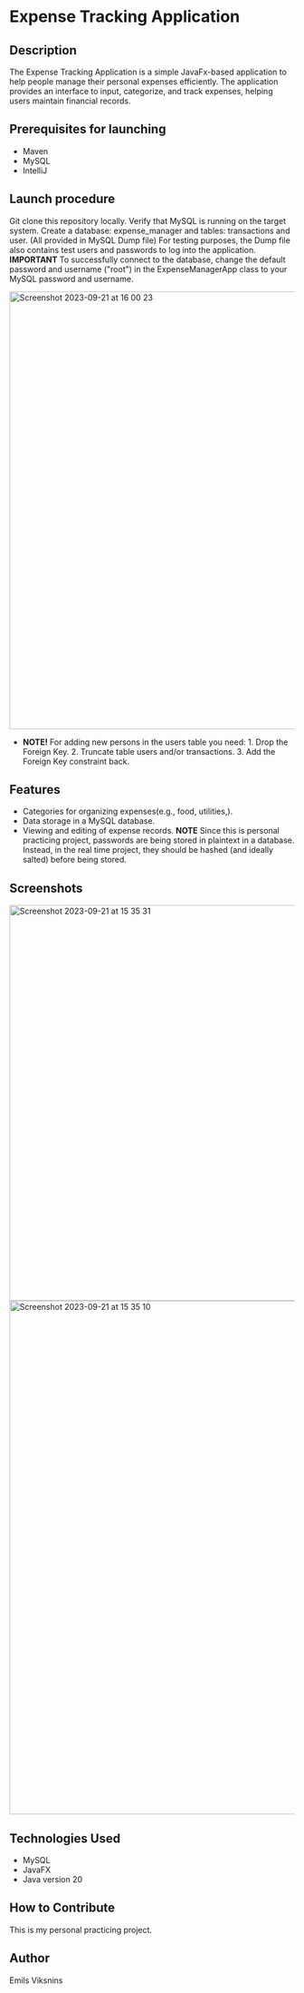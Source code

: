 # Expense Tracking Application


## Description
The Expense Tracking Application is a simple JavaFx-based application to help people manage their personal expenses efficiently.
The application provides an interface to input, categorize, and track expenses, helping users maintain financial records.

## Prerequisites for launching
 - Maven
 - MySQL
 - IntelliJ 

## Launch procedure
Git clone this repository locally.
Verify that MySQL is running on the target system.
Create a database: expense_manager and tables: transactions and user. (All provided in MySQL Dump file)
For testing purposes, the Dump file also contains test users and passwords to log into the application. 
**IMPORTANT** To successfully connect to the database, change the default password and username ("root") in the ExpenseManagerApp class to your MySQL password and username.

<img width="772" alt="Screenshot 2023-09-21 at 16 00 23" src="https://github.com/emilsViksnins/Practical_Project/assets/135007928/013dad30-375c-4c9d-90d3-288cec42b5dc">


- **NOTE!** For adding new persons in the users table you need:
       1. Drop the Foreign Key.
       2. Truncate table users and/or transactions.
       3. Add the Foreign Key constraint back.

## Features
- Categories for organizing expenses(e.g., food, utilities,).
- Data storage in a MySQL database.
- Viewing and editing of expense records.
**NOTE** Since this is personal practicing project, passwords are being stored in plaintext in a database.
  Instead, in the real time project, they should be hashed (and ideally salted) before being stored.

## Screenshots

<img width="698" alt="Screenshot 2023-09-21 at 15 35 31" src="https://github.com/emilsViksnins/Practical_Project/assets/135007928/880f2196-b7d3-4b71-8e6a-72ec057d8e79">


<img width="906" alt="Screenshot 2023-09-21 at 15 35 10" src="https://github.com/emilsViksnins/Practical_Project/assets/135007928/f5538527-3f98-4389-a412-9bb364447933">

## Technologies Used

- MySQL
- JavaFX
- Java version 20


## How to Contribute
This is my personal practicing project.

## Author
Emils Viksnins



